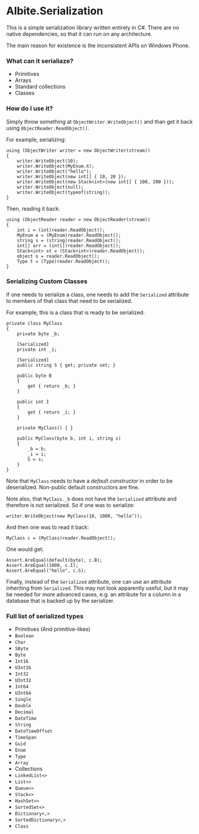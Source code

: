 # Albite.Serialization
This is a simple serialization library written entirely in C#. There are no native dependencies, so that it can run on any architecture.

The main reason for existence is the inconsistent APIs on Windows Phone.

### What can it serialiaze?
* Primitives
* Arrays
* Standard collections
* Classes

### How do I use it?
Simply throw something at `ObjectWriter.WriteObject()` and than get it back using `ObjectReader.ReadObject()`.

For example, serializing:

    using (ObjectWriter writer = new ObjectWriter(stream))
    {
        writer.WriteObject(10);
        writer.WriteObject(MyEnum.X);
        writer.WriteObject("hello");
        writer.WriteObject(new int[] { 10, 20 });
        writer.WriteObject(new Stack<int>(new int[] { 100, 200 }));
        writer.WriteObject(null);
        writer.WriteObject(typeof(string));
    }

Then, reading it back:

    using (ObjectReader reader = new ObjectReader(stream))
    {
        int i = (int)reader.ReadObject();
        MyEnum e = (MyEnum)reader.ReadObject();
        string s = (string)reader.ReadObject();
        int[] arr = (int[])reader.ReadObject();
        Stack<int> st = (Stack<int>)reader.ReadObject();
        object o = reader.ReadObject();
        Type t = (Type)reader.ReadObject();
    }

### Serializing Custom Classes

If one needs to serialize a class, one needs to add the `Serialized` attribute to members of that class that need to be serialized.

For example, this is a class that is ready to be serialized:

    private class MyClass
    {
        private byte _b;

        [Serialized]
        private int _i;

        [Serialized]
        public string S { get; private set; }

        public byte B
        {
            get { return _b; }
        }

        public int I
        {
            get { return _i; }
        }

        private MyClass() { }

        public MyClass(byte b, int i, string s)
        {
            _b = b;
            _i = i;
            S = s;
        }
    }

Note that `MyClass` needs to have a _default constructor_ in order to be deserialized. Non-public default constructors are fine.

Note also, that `MyClass._b` does not have the `Serialized` attribute and therefore is not serialized. So if one was to serialize:

    writer.WriteObject(new MyClass(10, 1000, "hello"));

And then one was to read it back:

    MyClass c = (MyClass)reader.ReadObject();

One would get:

    Assert.AreEqual(default(byte), c.B);
    Assert.AreEqual(1000, c.I);
    Assert.AreEqual("hello", c.S);

Finally, instead of the `Serialized` attribute, one can use an attribute inheriting from `Serialized`. This may not look apparently useful, but it may be needed for more advanced cases, e.g. an attribute for a column in a database that is backed up by the serializer.

### Full list of serialized types

* Primitives (And primitive-likes)
 * `Boolean`
 * `Char`
 * `SByte`
 * `Byte`
 * `Int16`
 * `UInt16`
 * `Int32`
 * `UInt32`
 * `Int64`
 * `UInt64`
 * `Single`
 * `Double`
 * `Decimal`
 * `DateTime`
 * `String`
 * `DateTimeOffset`
 * `TimeSpan`
 * `Guid`
* `Enum`
* `Type`
* `Array`
* Collections
 * `LinkedList<>`
 * `List<>`
 * `Queue<>`
 * `Stack<>`
 * `HashSet<>`
 * `SortedSet<>`
 * `Dictionary<,>`
 * `SortedDictionary<,>`
* `Class`

